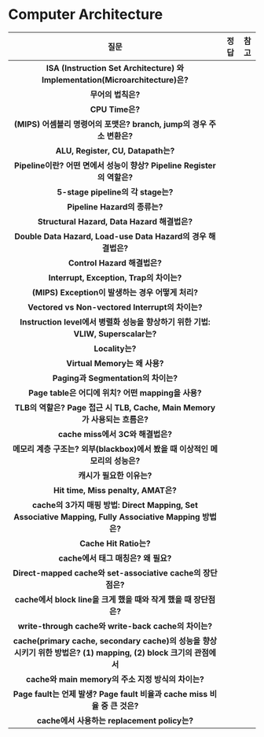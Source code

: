 # Computer Architecture
>
| 질문 | 정답 | 참고|
| :--:| :--: | :--: | 
| __ISA (Instruction Set Architecture) 와 Implementation(Microarchitecture)은?__| | |
|__무어의 법칙은?__|||
|__CPU Time은?__|||
|__(MIPS) 어셈블리 명령어의 포맷은? branch, jump의 경우 주소 변환은?__|||
|__ALU, Register, CU, Datapath는?__|||
|__Pipeline이란? 어떤 면에서 성능이 향상? Pipeline Register의 역할은?__|||
|__5-stage pipeline의 각 stage는?__|||
|__Pipeline Hazard의 종류는?__|||
|__Structural Hazard, Data Hazard 해결법은?__|||
|__Double Data Hazard, Load-use Data Hazard의 경우 해결법은?__|||
|__Control Hazard 해결법은?__|||
|__Interrupt, Exception, Trap의 차이는?__|||
|__(MIPS) Exception이 발생하는 경우 어떻게 처리?__|||
|__Vectored vs Non-vectored Interrupt의 차이는?__|||
|__Instruction level에서 병렬화 성능을 향상하기 위한 기법: VLIW, Superscalar는?__|||
|__Locality는?__|||
|__Virtual Memory는 왜 사용?__|||
|__Paging과 Segmentation의 차이는?__|||
|__Page table은 어디에 위치? 어떤 mapping을 사용?__|||
|__TLB의 역할은? Page 접근 시 TLB, Cache, Main Memory가 사용되는 흐름은?__|||
|__cache miss에서 3C와 해결법은?__|||
|__메모리 계층 구조는? 외부(blackbox)에서 봤을 때 이상적인 메모리의 성능은?__|||
|__캐시가 필요한 이유는?__|||
|__Hit time, Miss penalty, AMAT은?__|||
|__cache의 3가지 매핑 방법: Direct Mapping, Set Associative Mapping, Fully Associative Mapping 방법은?__|||
|__Cache Hit Ratio는?__|||
|__cache에서 태그 매칭은? 왜 필요?__|||
|__Direct-mapped cache와 set-associative cache의 장단점은?__|||
|__cache에서 block line을 크게 했을 때와 작게 했을 때  장단점은?__|||
|__write-through cache와 write-back cache의 차이는?__|||
|__cache(primary cache, secondary cache)의 성능을 향상시키기 위한 방법은? (1) mapping, (2) block 크기의 관점에서__|||
|__cache와 main memory의 주소 지정 방식의 차이는?__|||
|__Page fault는 언제 발생? Page fault 비율과 cache miss 비율 중 큰 것은?__|||
|__cache에서 사용하는 replacement policy는?__|||
